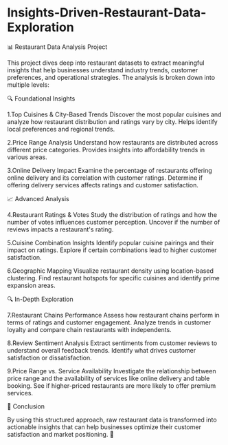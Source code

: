 # Insights-Driven-Restaurant-Data-Exploration
📊 Restaurant Data Analysis Project

This project dives deep into restaurant datasets to extract meaningful insights that help businesses understand industry trends, customer preferences, and operational strategies. The analysis is broken down into multiple levels:

🔍 Foundational Insights

1.Top Cuisines & City-Based Trends
     Discover the most popular cuisines and analyze how restaurant distribution and ratings vary by city.
     Helps identify local preferences and regional trends.

2.Price Range Analysis
    Understand how restaurants are distributed across different price categories.
    Provides insights into affordability trends in various areas.

3.Online Delivery Impact
    Examine the percentage of restaurants offering online delivery and its correlation with customer ratings.
    Determine if offering delivery services affects ratings and customer satisfaction.


📈 Advanced Analysis

4.Restaurant Ratings & Votes
    Study the distribution of ratings and how the number of votes influences customer perception.
    Uncover if the number of reviews impacts a restaurant's rating.

5.Cuisine Combination Insights
    Identify popular cuisine pairings and their impact on ratings.
    Explore if certain combinations lead to higher customer satisfaction.

6.Geographic Mapping
    Visualize restaurant density using location-based clustering.
    Find restaurant hotspots for specific cuisines and identify prime expansion areas.


🔍 In-Depth Exploration

7.Restaurant Chains Performance
     Assess how restaurant chains perform in terms of ratings and customer engagement.
     Analyze trends in customer loyalty and compare chain restaurants with independents.

8.Review Sentiment Analysis
     Extract sentiments from customer reviews to understand overall feedback trends.
     Identify what drives customer satisfaction or dissatisfaction.

9.Price Range vs. Service Availability
     Investigate the relationship between price range and the availability of services like online delivery and table booking.
     See if higher-priced restaurants are more likely to offer premium services.

🔧 Conclusion

By using this structured approach, raw restaurant data is transformed into actionable insights that can help businesses optimize their customer satisfaction and market positioning. 🚀
















